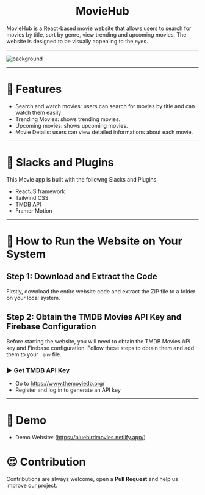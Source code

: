 
 <h1 align="center">MovieHub</h1>
MovieHub is a React-based movie website that allows users to search for movies by title, sort by genre, view trending and upcoming movies. The website is designed to be visually appealing to the eyes.
<hr/>

![background](https://user-images.githubusercontent.com/87109400/231843668-00e0d9aa-8447-4148-8a3a-0b68135c0795.png)

<hr/>

# 🍿 Features 

- Search and watch movies: users can search for movies by title and can watch them easily
- Trending Movies: shows trending movies.
- Upcoming movies: shows upcoming movies.
- Movie Details: users can view detailed informations about each movie.

<hr/>

# 🍿 Slacks and Plugins

This Movie app is built with the followng Slacks and Plugins

- ReactJS framework
- Tailwind CSS
- TMDB API
- Framer Motion

<hr/>

# 🍿 How to Run the Website on Your System

## Step 1: Download and Extract the Code

Firstly, download the entire website code and extract the ZIP file to a folder on your local system.

## Step 2: Obtain the TMDB Movies API Key and Firebase Configuration

Before starting the website, you will need to obtain the TMDB Movies API key and Firebase configuration. Follow these steps to obtain them and add them to your `.env` file.

### ▶️ Get TMDB API Key 

- Go to https://www.themoviedb.org/
- Register and log in to generate an API key

<hr/>

# 🍿 Demo 

- Demo Website: (https://bluebirdmovies.netlify.app/)


  

# 😍 Contribution
Contributions are always welcome, open a **Pull Request** and help us improve our project.
